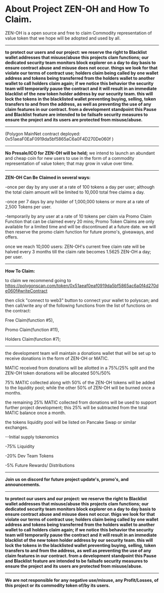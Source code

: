 # About Project ZEN-OH and How To Claim. 

ZEN-OH is a open source and free to claim Commodity representation of value token that we hope will be adopted and used by all.

 *** 
 **to protect our users and our project: we reserve the right to Blacklist wallet addresses that misuse/abuse this projects clam functions; our dedicated security team monitors block explorer on a day to day basis to ensure contract abuse and misuse does not occur. things we look for that violate our terms of contract use; holders claim being called by one wallet address and tokens being transferred from the holders wallet to another wallet to call holders claim again; if we notice this behavior the security team will temporarily pause the contract and it will result in an immediate blacklist of the new token holder address by our security team. this will lock the tokens in the blacklisted wallet preventing buying, selling, token transfers to and from the address, as well as preventing the use of any claim features in our contract. from a development standpoint this Pause and Blacklist feature are intended to be failsafe security measures to ensure the project and its users are protected from misuse/abuse.**
***


(Polygon MainNet contract deployed: 0x51aeaF0EaF0919da5bf5865aC6a0F4D270De060f )

***
**No Presale/ICO for ZEN-OH will be held;** we intend to launch an abundant and cheap coin for new users to use in the form of a commodity representation of value token; that may grow in value over time.
***

**ZEN-OH Can Be Claimed in several ways:**

 -once per day by any user at a rate of 100 tokens a day per user; although the total claim amount will be limited to 10,000 total free claims a day.
 
 -once per 7 days by any holder of 1,000,000 tokens or more at a rate of 2,500 Tokens per user.

 -temporarily by any user at a rate of 10 tokens per claim via Promo Claim Function that can be claimed every 20 mins; Promo Token Claims are only available for a limited time and will be discontinued at a future date. we will then reserve the promo claim function for future promo's, giveaways, and offers.

once we reach 10,000 users:
ZEN-OH's current free claim rate will be halved every 3 months till the claim rate becomes 1.5625 ZEN-OH a day; per user.
***

**How To Claim:**

to claim we recommend going to https://polygonscan.com/token/0x51aeaf0eaf0919da5bf5865ac6a0f4d270de060f#writeContract 

then click "connect to web3" button to connect your wallet to polyscan; and then call/write any of the following functions from the list of functions on the contract:

 Free Claim(function #5),
 
 Promo Claim(function #11),
 
 Holders Claim(function #7);
 
***

the development team will maintain a donations wallet that will be set up to receive donations in the form of ZEN-OH or MATIC.

MATIC received from donations will be allotted in a 75%/25% split and the ZEN-OH token donations will be allocated 50%/50%

75% MATIC collected along with 50% of the ZEN-OH tokens will be added to the liquidity pool; while the other 50% of ZEN-OH will be burned once a months.

the remaining 25% MATIC collected from donations will be used to support further project development; this 25% will be subtracted from the total MATIC balance once a month.

the tokens liquidity pool will be listed on Pancake Swap or similar exchanges.

 
   --Initial supply tokenomics
   
  -75% Liquidity
  
  -20% Dev Team Tokens
  
  -5% Future Rewards/ Distributions 

***

**Join us on discord for future project update's, promo's, and announcements.**

***
**to protect our users and our project: we reserve the right to Blacklist wallet addresses that misuse/abuse this projects clam functions; our dedicated security team monitors block explorer on a day to day basis to ensure contract abuse and misuse does not occur. thigs we look for that violate our terms of contract use; holders claim being called by one wallet address and tokens being transferred from the holders wallet to another wallet to call holders claim again; if we notice this behavior the security team will temporarily pause the contract and it will result in an immediate blacklist of the new token holder address by our security team. this will lock the tokens in the blacklisted wallet preventing buying, selling, token transfers to and from the address, as well as preventing the use of any claim features in our contract. from a development standpoint this Pause and Blacklist feature are intended to be failsafe security measures to ensure the project and its users are protected from misuse/abuse.**
***
**We are not responsible for any negative use/misuse, any Profit/Losses, of this project or its commodity token of/by its users.** 


